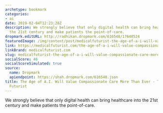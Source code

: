 ```yaml
---
archetype: bookmark
categories:
- ai
date: 2019-02-04T12:23:28Z
description: We strongly believe that only digital health can bring healthcare into
  the 21st century and make patients the point-of-care.
dropmark.editURL: http://radhikan.dropmark.com/616548/17640524
featuredImage: /img/content/post/medicalfuturist-the-age-of-a-i-will-value-compassionate-care-more-than-ever-the-medical-futurist.png
link: https://medicalfuturist.com/the-age-of-a-i-will-value-compassionate-care-more-than-ever
linkBrand: medicalfuturist.com
slug: medicalfuturist-the-age-of-a-i-will-value-compassionate-care-more-than-ever-the-medical-futurist
socialScore: 46
socialScoreSimulated: true
source:
  name: Dropmark
  apiendpoint: https://shah.dropmark.com/616548.json
title: The Age of A.I. Will Value Compassionate Care More Than Ever - The Medical
  Futurist
---
```

We strongly believe that only digital health can bring healthcare into the 21st century and make patients the point-of-care.